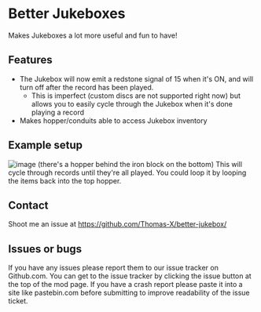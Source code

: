 # Better Jukeboxes
Makes Jukeboxes a lot more useful and fun to have!

## Features
* The Jukebox will now emit a redstone signal of 15 when it's ON, and will turn off after the record has been played. 
   * This is imperfect (custom discs are not supported right now) but allows you to easily cycle through the Jukebox when it's done playing a record
* Makes hopper/conduits able to access Jukebox inventory

## Example setup
![image](https://user-images.githubusercontent.com/21952645/167400796-3c2f0272-2fe8-4413-9110-161cdf3b8436.png)
(there's a hopper behind the iron block on the bottom)
This will cycle through records until they're all played. You could loop it by looping the items back into the top hopper.


## Contact
Shoot me an issue at https://github.com/Thomas-X/better-jukebox/

## Issues or bugs
If you have any issues please report them to our issue tracker on Github.com. You can get to the issue tracker by clicking the issue button at the top of the mod page. If you have a crash report please paste it into a site like pastebin.com before submitting to improve readability of the issue ticket.

